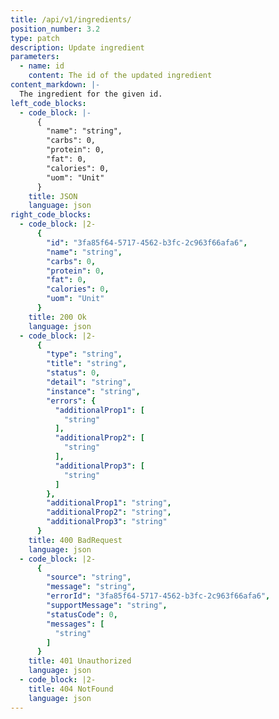 ```yaml
---
title: /api/v1/ingredients/
position_number: 3.2
type: patch
description: Update ingredient
parameters:
  - name: id
    content: The id of the updated ingredient
content_markdown: |-
  The ingredient for the given id.
left_code_blocks:
  - code_block: |-
      {
        "name": "string",
        "carbs": 0,
        "protein": 0,
        "fat": 0,
        "calories": 0,
        "uom": "Unit"
      }
    title: JSON
    language: json
right_code_blocks:
  - code_block: |2-
      {
        "id": "3fa85f64-5717-4562-b3fc-2c963f66afa6",
        "name": "string",
        "carbs": 0,
        "protein": 0,
        "fat": 0,
        "calories": 0,
        "uom": "Unit"
      }
    title: 200 Ok
    language: json
  - code_block: |2-
      {
        "type": "string",
        "title": "string",
        "status": 0,
        "detail": "string",
        "instance": "string",
        "errors": {
          "additionalProp1": [
            "string"
          ],
          "additionalProp2": [
            "string"
          ],
          "additionalProp3": [
            "string"
          ]
        },
        "additionalProp1": "string",
        "additionalProp2": "string",
        "additionalProp3": "string"
      }
    title: 400 BadRequest
    language: json
  - code_block: |2-
      {
        "source": "string",
        "message": "string",
        "errorId": "3fa85f64-5717-4562-b3fc-2c963f66afa6",
        "supportMessage": "string",
        "statusCode": 0,
        "messages": [
          "string"
        ]
      }
    title: 401 Unauthorized
    language: json
  - code_block: |2-
    title: 404 NotFound
    language: json
---
```

